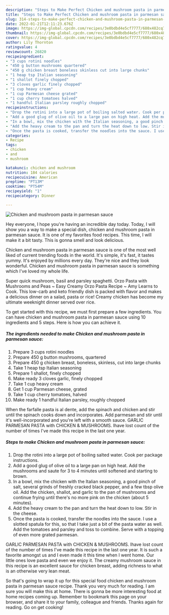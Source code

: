 ```yaml
---
description: "Steps to Make Perfect Chicken and mushroom pasta in parmesan sauce"
title: "Steps to Make Perfect Chicken and mushroom pasta in parmesan sauce"
slug: 314-steps-to-make-perfect-chicken-and-mushroom-pasta-in-parmesan-sauce
date: 2022-01-21T12:11:23.676Z
image: https://img-global.cpcdn.com/recipes/3e0bdbd4e5cf7777/680x482cq70/chicken-and-mushroom-pasta-in-parmesan-sauce-recipe-main-photo.jpg
thumbnail: https://img-global.cpcdn.com/recipes/3e0bdbd4e5cf7777/680x482cq70/chicken-and-mushroom-pasta-in-parmesan-sauce-recipe-main-photo.jpg
cover: https://img-global.cpcdn.com/recipes/3e0bdbd4e5cf7777/680x482cq70/chicken-and-mushroom-pasta-in-parmesan-sauce-recipe-main-photo.jpg
author: Lily Thornton
ratingvalue: 4
reviewcount: 26820
recipeingredient:
- "3 cups rotini noodles"
- "450 g button mushrooms quartered"
- "450 g chicken breast boneless skinless cut into large chunks"
- "1 heap tsp Italian seasoning"
- "1 shallot finely chopped"
- "3 cloves garlic finely chopped"
- "1 cup heavy cream"
- "1 cup Parmesan cheese grated"
- "1 cup cherry tomatoes halved"
- "1 handful Italian parsley roughly chopped"
recipeinstructions:
- "Drop the rotini into a large pot of boiling salted water. Cook per package instructions."
- "Add a good glug of olive oil to a large pan on high heat. Add the mushrooms and saute for 3 to 4 minutes until softened and starting to brown."
- "In a bowl, mix the chicken with the Italian seasoning, a good pinch of salt, several grinds of freshly cracked black pepper, and a few tbsp olive oil. Add the chicken, shallot, and garlic to the pan of mushrooms and continue frying until there&#39;s no more pink on the chicken (about 5 minutes)."
- "Add the heavy cream to the pan and turn the heat down to low. Stir in the cheese."
- "Once the pasta is cooked, transfer the noodles into the sauce. I use a slotted spatula for this, so that I take just a bit of the pasta water as well. Add the tomatoes and parsley and toss to combine. Serve with a topping of even more grated parmesan."
categories:
- Recipe
tags:
- chicken
- and
- mushroom

katakunci: chicken and mushroom 
nutrition: 184 calories
recipecuisine: American
preptime: "PT13M"
cooktime: "PT54M"
recipeyield: "1"
recipecategory: Dinner

---
```



![Chicken and mushroom pasta in parmesan sauce](https://img-global.cpcdn.com/recipes/3e0bdbd4e5cf7777/680x482cq70/chicken-and-mushroom-pasta-in-parmesan-sauce-recipe-main-photo.jpg)

Hey everyone, I hope you're having an incredible day today. Today, I will show you a way to make a special dish, chicken and mushroom pasta in parmesan sauce. It is one of my favorites food recipes. This time, I will make it a bit tasty. This is gonna smell and look delicious.

Chicken and mushroom pasta in parmesan sauce is one of the most well liked of current trending foods in the world. It's simple, it's fast, it tastes yummy. It's enjoyed by millions every day. They're nice and they look wonderful. Chicken and mushroom pasta in parmesan sauce is something which I've loved my whole life.

Super quick mushroom, basil and parsley spaghetti. Orzo Pasta with Mushrooms and Peas ~ Easy Creamy Orzo Pasta Recipe ~ Amy Learns to Cook. This low-carb and keto friendly dish is packed with flavor and makes a delicious dinner on a salad, pasta or rice! Creamy chicken has become my ultimate weeknight dinner served over rice.


To get started with this recipe, we must first prepare a few ingredients. You can have chicken and mushroom pasta in parmesan sauce using 10 ingredients and 5 steps. Here is how you can achieve it.

<!--inarticleads1-->

##### The ingredients needed to make Chicken and mushroom pasta in parmesan sauce:

1. Prepare 3 cups rotini noodles
1. Prepare 450 g button mushrooms, quartered
1. Prepare 450 g chicken breast, boneless, skinless, cut into large chunks
1. Take 1 heap tsp Italian seasoning
1. Prepare 1 shallot, finely chopped
1. Make ready 3 cloves garlic, finely chopped
1. Take 1 cup heavy cream
1. Get 1 cup Parmesan cheese, grated
1. Take 1 cup cherry tomatoes, halved
1. Make ready 1 handful Italian parsley, roughly chopped


When the farfalle pasta is al dente, add the spinach and chicken and stir until the spinach cooks down and incorporates. Add parmesan and stir until it&#39;s well-incorporated and you&#39;re left with a smooth sauce. GARLIC PARMESAN PASTA with CHICKEN &amp; MUSHROOMS. Ihave lost count of the number of times I&#39;ve made this recipe in the last one year. 

<!--inarticleads2-->

##### Steps to make Chicken and mushroom pasta in parmesan sauce:

1. Drop the rotini into a large pot of boiling salted water. Cook per package instructions.
1. Add a good glug of olive oil to a large pan on high heat. Add the mushrooms and saute for 3 to 4 minutes until softened and starting to brown.
1. In a bowl, mix the chicken with the Italian seasoning, a good pinch of salt, several grinds of freshly cracked black pepper, and a few tbsp olive oil. Add the chicken, shallot, and garlic to the pan of mushrooms and continue frying until there&#39;s no more pink on the chicken (about 5 minutes).
1. Add the heavy cream to the pan and turn the heat down to low. Stir in the cheese.
1. Once the pasta is cooked, transfer the noodles into the sauce. I use a slotted spatula for this, so that I take just a bit of the pasta water as well. Add the tomatoes and parsley and toss to combine. Serve with a topping of even more grated parmesan.


GARLIC PARMESAN PASTA with CHICKEN &amp; MUSHROOMS. Ihave lost count of the number of times I&#39;ve made this recipe in the last one year. It is such a favorite amongst us and I even made it this time when I went home. Our little ones love pasta and even we enjoy it. The creamy mushroom sauce in this recipe is an excellent sauce for chicken breast, adding richness to what is an otherwise very lean meat. 

So that's going to wrap it up for this special food chicken and mushroom pasta in parmesan sauce recipe. Thank you very much for reading. I am sure you will make this at home. There is gonna be more interesting food at home recipes coming up. Remember to bookmark this page on your browser, and share it to your family, colleague and friends. Thanks again for reading. Go on get cooking!
